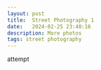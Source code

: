 ```yaml
---
layout: post
title:  Street Photography 1
date:   2024-02-25 23:40:16
description: More photos
tags: street photography
---
```

  attempt
